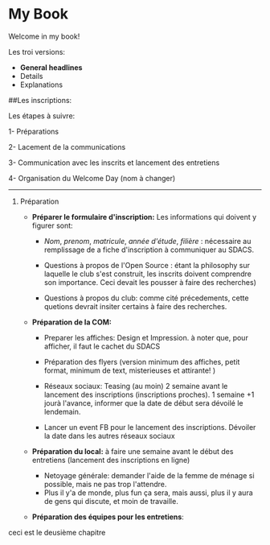 # My Book

Welcome in my book!

Les troi versions:

- **General headlines**
- Details
- Explanations




##Les inscriptions:

Les étapes à suivre:

1- Préparations

2- Lacement de la communications

3- Communication avec les inscrits et lancement des entretiens

4- Organisation du Welcome Day (nom à changer)

___________________________

1. Préparation

	- **Préparer le formulaire d'inscription:**
	Les informations qui doivent y figurer sont:
		- *Nom*, *prenom*, *matricule*, *année d'étude*, *filière* : nécessaire au remplissage de a fiche d'inscription à communiquer au SDACS.
	
		- Questions à propos de l'Open Source : étant la philosophy sur laquelle le club s'est construit, les inscrits doivent comprendre son importance. Ceci devait les pousser à faire des recherches)
		
		-  Questions à propos du club: comme cité précedements, cette quetions devrait insiter certains à faire des recherches.
	
	- **Préparation de la COM:**
		- Preparer les affiches: Design et Impression. à noter que, pour afficher, il faut le cachet du SDACS
	
		- Préparation des flyers (version minimum des affiches, petit format, minimum de text, misterieuses et attirante! )

		- Réseaux sociaux: Teasing (au moin) 2 semaine avant le lancement des inscriptions (inscriptions proches). 1 semaine +1 jourà l'avance, informer que la date de début sera dévoilé le lendemain.

		- Lancer un event FB pour le lancement des inscriptions. Dévoiler la date dans les autres réseaux sociaux

	- **Préparation du local:** à faire une semaine avant le début des entretiens (lancement des inscriptions en ligne)
		- Netoyage générale: demander l'aide de la femme de ménage si possible, mais ne pas trop l'attendre. 
		- Plus il y'a de monde, plus fun ça sera, mais aussi, plus il y aura de gens qui discute, et moin de travaille.
		
	- **Préparation des équipes pour les entretiens**: 


ceci est le deusième chapitre


